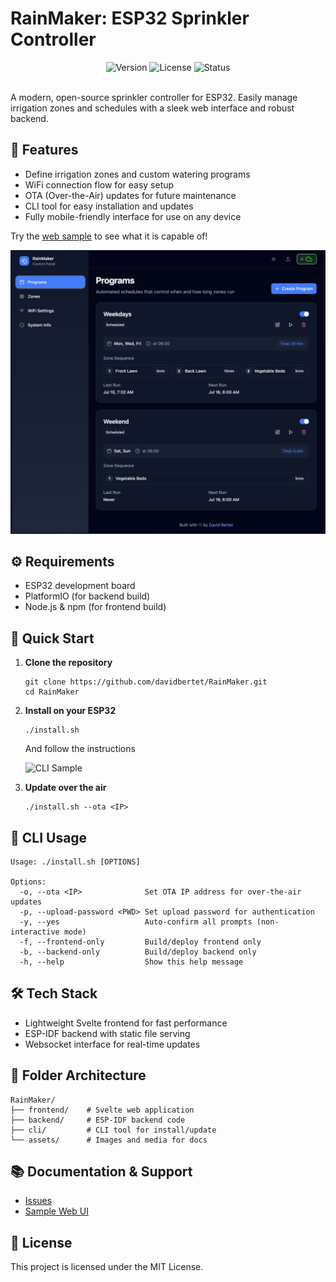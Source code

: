 # RainMaker: ESP32 Sprinkler Controller

<div align="center">
  <img src="https://img.shields.io/badge/version-1.0.0-blue" alt="Version">
  <img src="https://img.shields.io/badge/license-MIT-green" alt="License">
  <img src="https://img.shields.io/badge/status-active-brightgreen" alt="Status">
</div><br/>

A modern, open-source sprinkler controller for ESP32. Easily manage irrigation zones and schedules with a sleek web interface and robust backend.

## 🌟 Features

- Define irrigation zones and custom watering programs
- WiFi connection flow for easy setup
- OTA (Over-the-Air) updates for future maintenance
- CLI tool for easy installation and updates
- Fully mobile-friendly interface for use on any device

Try the [web sample](https://davidbertet.github.io/RainMaker/) to see what it is capable of!

[![Web Sample](./assets/programs_preview.jpg)](https://davidbertet.github.io/RainMaker/)

## ⚙️ Requirements

- ESP32 development board
- PlatformIO (for backend build)
- Node.js & npm (for frontend build)

## 🚀 Quick Start

1. **Clone the repository**
   ```shell
   git clone https://github.com/davidbertet/RainMaker.git
   cd RainMaker
   ```
2. **Install on your ESP32**

   ```shell
   ./install.sh
   ```

   And follow the instructions

   ![CLI Sample](./assets/cli_preview.gif)

3. **Update over the air**
   ```shell
   ./install.sh --ota <IP>
   ```

## 📝 CLI Usage

```shell
Usage: ./install.sh [OPTIONS]

Options:
  -o, --ota <IP>              Set OTA IP address for over-the-air updates
  -p, --upload-password <PWD> Set upload password for authentication
  -y, --yes                   Auto-confirm all prompts (non-interactive mode)
  -f, --frontend-only         Build/deploy frontend only
  -b, --backend-only          Build/deploy backend only
  -h, --help                  Show this help message
```

## 🛠️ Tech Stack

- Lightweight Svelte frontend for fast performance
- ESP-IDF backend with static file serving
- Websocket interface for real-time updates

## 📁 Folder Architecture

```
RainMaker/
├── frontend/    # Svelte web application
├── backend/     # ESP-IDF backend code
├── cli/         # CLI tool for install/update
└── assets/      # Images and media for docs
```

## 📚 Documentation & Support

- [Issues](https://github.com/davidbertet/RainMaker/issues)
- [Sample Web UI](https://davidbertet.github.io/RainMaker/)

## 📝 License

This project is licensed under the MIT License.
